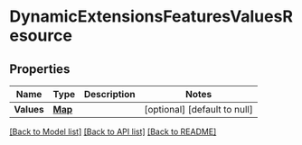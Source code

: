 # DynamicExtensionsFeaturesValuesResource
## Properties

Name | Type | Description | Notes
------------ | ------------- | ------------- | -------------
**Values** | [**Map**](string.md) |  | [optional] [default to null]

[[Back to Model list]](../README.md#documentation-for-models) [[Back to API list]](../README.md#documentation-for-api-endpoints) [[Back to README]](../README.md)

